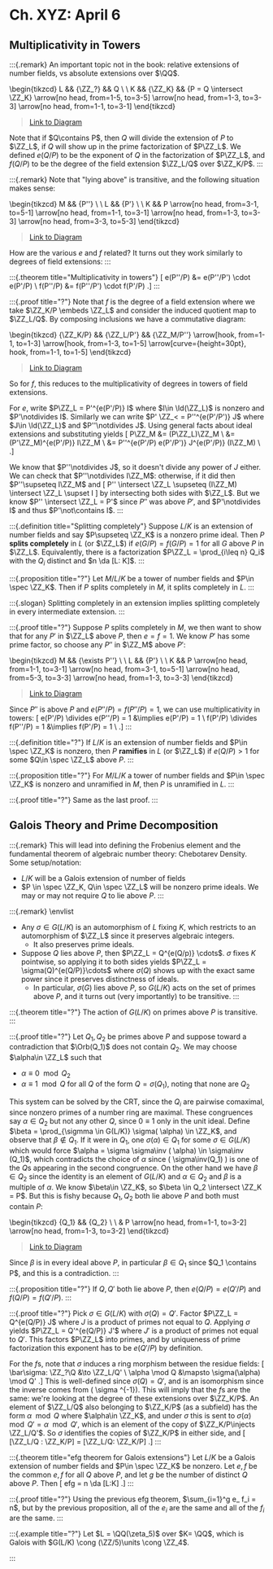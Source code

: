 # Ch. XYZ: April 6 

## Multiplicativity in Towers

:::{.remark}
An important topic not in the book: relative extensions of number fields, vs absolute extensions over $\QQ$.

\begin{tikzcd}
	L && {\ZZ_?} && Q \\
	\\
	K && {\ZZ_K} && {P = Q \intersect \ZZ_K}
	\arrow[no head, from=1-5, to=3-5]
	\arrow[no head, from=1-3, to=3-3]
	\arrow[no head, from=1-1, to=3-1]
\end{tikzcd}

> [Link to Diagram](https://q.uiver.app/?q=WzAsNixbMCwwLCJMIl0sWzAsMiwiSyJdLFsyLDAsIlxcWlpfPyJdLFsyLDIsIlxcWlpfSyJdLFs0LDAsIlEiXSxbNCwyLCJQID0gUSBcXGludGVyc2VjdCBcXFpaX0siXSxbNCw1LCIiLDAseyJzdHlsZSI6eyJoZWFkIjp7Im5hbWUiOiJub25lIn19fV0sWzIsMywiIiwwLHsic3R5bGUiOnsiaGVhZCI6eyJuYW1lIjoibm9uZSJ9fX1dLFswLDEsIiIsMCx7InN0eWxlIjp7ImhlYWQiOnsibmFtZSI6Im5vbmUifX19XV0=)

Note that if $Q\contains P$, then $Q$ will divide the extension of $P$ to $\ZZ_L$, if $Q$ will show up in the prime factorization of $P\ZZ_L$.
We defined $e(Q/P)$ to be the exponent of $Q$ in the factorization of $P\ZZ_L$, and $f(Q/P)$ to be the degree of the field extension $\ZZ_L/Q$ over $\ZZ_K/P$.
:::

:::{.remark}
Note that "lying above" is transitive, and the following situation makes sense:

\begin{tikzcd}
	M && {P''} \\
	\\
	L && {P'} \\
	\\
	K && P
	\arrow[no head, from=3-1, to=5-1]
	\arrow[no head, from=1-1, to=3-1]
	\arrow[no head, from=1-3, to=3-3]
	\arrow[no head, from=3-3, to=5-3]
\end{tikzcd}

> [Link to Diagram](https://q.uiver.app/?q=WzAsNixbMCwyLCJMIl0sWzAsNCwiSyJdLFswLDAsIk0iXSxbMiw0LCJQIl0sWzIsMiwiUCciXSxbMiwwLCJQJyciXSxbMCwxLCIiLDAseyJzdHlsZSI6eyJoZWFkIjp7Im5hbWUiOiJub25lIn19fV0sWzIsMCwiIiwwLHsic3R5bGUiOnsiaGVhZCI6eyJuYW1lIjoibm9uZSJ9fX1dLFs1LDQsIiIsMCx7InN0eWxlIjp7ImhlYWQiOnsibmFtZSI6Im5vbmUifX19XSxbNCwzLCIiLDAseyJzdHlsZSI6eyJoZWFkIjp7Im5hbWUiOiJub25lIn19fV1d)

How are the various $e$ and $f$ related?
It turns out they work similarly to degrees of field extensions:
:::

:::{.theorem title="Multiplicativity in towers"}
\[
e(P''/P) &= e(P''/P') \cdot e(P'/P) \\
f(P''/P) &= f(P''/P') \cdot f(P'/P) 
.\]
:::

:::{.proof title="?"}
Note that $f$ is the degree of a field extension where we take $\ZZ_K/P \embeds \ZZ_L$ and consider the induced quotient map to $\ZZ_L/Q$.
By composing inclusions we have a commutative diagram:

\begin{tikzcd}
	{\ZZ_K/P} && {\ZZ_L/P'} && {\ZZ_M/P''}
	\arrow[hook, from=1-1, to=1-3]
	\arrow[hook, from=1-3, to=1-5]
	\arrow[curve={height=30pt}, hook, from=1-1, to=1-5]
\end{tikzcd}

> [Link to Diagram](https://q.uiver.app/?q=WzAsMyxbMCwwLCJcXFpaX0svUCJdLFsyLDAsIlxcWlpfTC9QJyJdLFs0LDAsIlxcWlpfTS9QJyciXSxbMCwxLCIiLDAseyJzdHlsZSI6eyJ0YWlsIjp7Im5hbWUiOiJob29rIiwic2lkZSI6InRvcCJ9fX1dLFsxLDIsIiIsMCx7InN0eWxlIjp7InRhaWwiOnsibmFtZSI6Imhvb2siLCJzaWRlIjoidG9wIn19fV0sWzAsMiwiIiwyLHsiY3VydmUiOjUsInN0eWxlIjp7InRhaWwiOnsibmFtZSI6Imhvb2siLCJzaWRlIjoidG9wIn19fV1d)

So for $f$, this reduces to the multiplicativity of degrees in towers of field extensions.


For $e$, write $P\ZZ_L = P'^{e(P'/P)} I$ where $I\in \Id(\ZZ_L)$ is nonzero and $P'\notdivides I$.
Similarly we can write $P' \ZZ_< = P''^{e(P'/P')} J$ where $J\in \Id(\ZZ_L)$ and $P''\notdivides J$.
Using general facts about ideal extensions and substituting yields
\[
P\ZZ_M 
&= (P\ZZ_L)\ZZ_M \\
&= (P'\ZZ_M)^{e(P'/P)} I\ZZ_M \\
&= P''^{e(P'/P) e(P'/P')} J^{e(P'/P)} (I\ZZ_M) \\
.\]

We know that $P''\notdivides J$, so it doesn't divide any power of $J$ either.
We can check that $P''\notdivides I\ZZ_M$: otherwise, if it did then $P''\supseteq I\ZZ_M$ and 
\[
P'' \intersect \ZZ_L \supseteq (I\ZZ_M) \intersect \ZZ_L \supset I
\]
by intersecting both sides with $\ZZ_L$.
But we know $P'' \intersect \ZZ_L = P'$ since $P''$ was above $P'$, and $P'\notdivides I$ and thus $P'\not\contains I$.
:::

:::{.definition title="Splitting completely"}
Suppose $L/K$ is an extension of number fields and say $P\supseteq \ZZ_K$ is a nonzero prime ideal.
Then $P$ **splits completely** in $L$ (or $\ZZ_L$) if $e(G/P) = f(G/P) = 1$ for all $G$ above $P$ in $\ZZ_L$.
Equivalently, there is a factorization $P\ZZ_L = \prod_{i\leq n} Q_i$ with the $Q_i$ distinct and $n \da [L: K]$.
:::

:::{.proposition title="?"}
Let $M/L/K$ be a tower of number fields and $P\in \spec \ZZ_K$.
Then if $P$ splits completely in $M$, it splits completely in $L$.
:::

:::{.slogan}
Splitting completely in an extension implies splitting completely in every intermediate extension.
:::

:::{.proof title="?"}
Suppose $P$ splits completely in $M$, we then want to show that for any $P'$ in $\ZZ_L$ above $P$, then $e=f=1$.
We know $P'$ has some prime factor, so choose any $P''$ in $\ZZ_M$ above $P'$:

\begin{tikzcd}
	M && {\exists P''} \\
	\\
	L && {P'} \\
	\\
	K && P
	\arrow[no head, from=1-1, to=3-1]
	\arrow[no head, from=3-1, to=5-1]
	\arrow[no head, from=5-3, to=3-3]
	\arrow[no head, from=1-3, to=3-3]
\end{tikzcd}

> [Link to Diagram](https://q.uiver.app/?q=WzAsNixbMCw0LCJLIl0sWzAsMiwiTCJdLFswLDAsIk0iXSxbMiw0LCJQIl0sWzIsMiwiUCciXSxbMiwwLCJcXGV4aXN0cyBQJyciXSxbMiwxLCIiLDAseyJzdHlsZSI6eyJoZWFkIjp7Im5hbWUiOiJub25lIn19fV0sWzEsMCwiIiwwLHsic3R5bGUiOnsiaGVhZCI6eyJuYW1lIjoibm9uZSJ9fX1dLFszLDQsIiIsMCx7InN0eWxlIjp7ImhlYWQiOnsibmFtZSI6Im5vbmUifX19XSxbNSw0LCIiLDIseyJzdHlsZSI6eyJoZWFkIjp7Im5hbWUiOiJub25lIn19fV1d)

Since $P''$ is above $P$ and $e(P''/P) = f(P''/P) =1$, we can use multiplicativity in towers:
\[
e(P'/P) \divides e(P''/P) = 1 &\implies e(P'/P) = 1 \\
f(P'/P) \divides f(P''/P) = 1 &\implies f(P'/P) = 1 \\
.\]
:::

:::{.definition title="?"}
If $L/K$ is an extension of number fields and $P\in \spec \ZZ_K$ is nonzero, then $P$ **ramifies** in $L$ (or $\ZZ_L$) if $e(Q/P)>1$ for some $Q\in \spec \ZZ_L$ above $P$.
:::

:::{.proposition title="?"}
For $M/L/K$ a tower of number fields and $P\in \spec \ZZ_K$ is nonzero and unramified in $M$, then $P$ is unramified in $L$.
:::

:::{.proof title="?"}
Same as the last proof.
:::

## Galois Theory and Prime Decomposition

:::{.remark}
This will lead into defining the Frobenius element and the fundamental theorem of algebraic number theory: Chebotarev Density.
Some setup/notation:

- $L/K$ will be a Galois extension of number of fields
- $P \in \spec \ZZ_K, Q\in \spec \ZZ_L$ will be nonzero prime ideals.
  We may or may not require $Q$ to lie above $P$.
:::

:::{.remark}
\envlist

- Any $\sigma \in G(L/K)$ is an automorphism of $L$ fixing $K$, which restricts to an automorphism of $\ZZ_L$ since it preserves algebraic integers.
  - It also preserves prime ideals.
- Suppose $Q$ lies above $P$, then $P\ZZ_L = Q^{e(Q/p)} \cdots$.
  $\sigma$ fixes $K$ pointwise, so applying it to both sides yields $P\ZZ_L = \sigma(Q)^{e(Q/P)}\cdots$ where $\sigma(Q)$ shows up with the exact same power since it preserves distinctness of ideals.
  - In particular, $\sigma(G)$ lies above $P$, so $G(L/K)$ acts on the set of primes above $P$, and it turns out (very importantly) to be transitive.
:::

:::{.theorem title="?"}
The action of $G(L/K)$ on primes above $P$ is transitive.
:::

:::{.proof title="?"}
Let $Q_1, Q_2$ be primes above $P$ and suppose toward a contradiction that $\Orb(Q_1)$ does not contain $Q_2$.
We may choose $\alpha\in \ZZ_L$ such that 

- $\alpha \equiv 0 \mod Q_2$
- $\alpha \equiv 1 \mod Q$ for all $Q$ of the form $Q = \sigma(Q_1)$, noting that none are $Q_2$

This system can be solved by the CRT, since the $Q_i$ are pairwise comaximal, since nonzero primes of a number ring are maximal.
These congruences say $\alpha\in Q_2$ but not any other $Q$, since $0\equiv 1$ only in the unit ideal.
Define $\beta = \prod_{\sigmma \in G(L/K)} \sigma( \alpha) \in \ZZ_K$, and observe that $\beta\not\in Q_1$.
If it were in $Q_1$, one $\sigma(\alpha) \in Q_1$ for some $\sigma \in G(L/K)$ which would force $\alpha = \sigma \sigma\inv ( \alpha) \in \sigma\inv (Q_1)$, which contradicts the choice of $\alpha$ since \( \sigma\inv(Q_1) \) is one of the $Q$s appearing in the second congruence.
On the other hand we have $\beta\in Q_2$ since the identity is an element of $G(L/K)$ and $\alpha\in Q_2$ and $\beta$ is a multiple of $\alpha$.
We know $\beta\in \ZZ_K$, so $\beta \in Q_2 \intersect \ZZ_K = P$.
But this is fishy because $Q_1, Q_2$ both lie above $P$ and both must contain $P$:

\begin{tikzcd}
	{Q_1} && {Q_2} \\
	\\
	& P
	\arrow[no head, from=1-1, to=3-2]
	\arrow[no head, from=1-3, to=3-2]
\end{tikzcd}

> [Link to Diagram](https://q.uiver.app/?q=WzAsMyxbMSwyLCJQIl0sWzAsMCwiUV8xIl0sWzIsMCwiUV8yIl0sWzEsMCwiIiwwLHsic3R5bGUiOnsiaGVhZCI6eyJuYW1lIjoibm9uZSJ9fX1dLFsyLDAsIiIsMix7InN0eWxlIjp7ImhlYWQiOnsibmFtZSI6Im5vbmUifX19XV0=)

Since $\beta$ is in every ideal above $P$, in particular $\beta \in Q_1$ since $Q_1 \contains P$, and this is a contradiction.
:::

:::{.proposition title="?"}
If $Q, Q'$ both lie above $P$, then $e(Q/P) = e(Q'/P)$ and $f(Q/P) = f(Q'/P)$.
:::

:::{.proof title="?"}
Pick $\sigma \in G(L/K)$ with $\sigma(Q) = Q'$.
Factor $P\ZZ_L = Q^{e(Q/P)} J$ where $J$ is a product of primes not equal to $Q$.
Applying $\sigma$ yields $P\ZZ_L = Q'^{e(Q/P)} J'$ where $J'$ is a product of primes not equal to $Q'$.
This factors $P\ZZ_L$ into primes, and by uniqueness of prime factorization this exponent has to be $e(Q'/P)$ by definition. 

For the $f$s, note that $\sigma$ induces a ring morphism between the residue fields:
\[
\bar\sigma: \ZZ_?\Q &\to \ZZ_L/Q' \\
\alpha \mod Q &\mapsto \sigma(\alpha) \mod Q'
.\]
This is well-defined since $\sigma(Q) = Q'$, and is an isomorphism since the inverse comes from \( \sigma
^{-1}\).
This will imply that the $f$s are the same: we're looking at the degree of these extensions over $\ZZ_K/P$.
An element of $\ZZ_L/Q$ also belonging to $\ZZ_K/P$ (as a subfield) has the form $\alpha \mod Q$ where $\alpha\in \ZZ_K$, and under $\sigma$ this is sent to $\sigma(\alpha)\mod Q' = \alpha \mod Q'$, which is an element of the copy of $\ZZ_K/P\injects \ZZ_L/Q'$.
So $\sigma$ identifies the copies of $\ZZ_K/P$ in either side, and
\[
[\ZZ_L/Q : \ZZ_K/P] = [\ZZ_L/Q: \ZZ_K/P]
.\]
:::

:::{.theorem title="efg theorem for Galois extensions"}
Let $L/K$ be a Galois extension of number fields and $P\in \spec \ZZ_K$ be nonzero.
Let $e,f$ be the common $e, f$ for all $Q$ above $P$, and let $g$ be the number of distinct $Q$ above $P$.
Then
\[
efg = n \da [L:K]
.\]
:::

:::{.proof title="?"}
Using the previous efg theorem, $\sum_{i=1}^g e_ f_i = n$, but by the previous proposition, all of the $e_i$ are the same and all of the $f_i$ are the same.
:::

:::{.example title="?"}
Let $L = \QQ(\zeta_5)$ over $K= \QQ$, which is Galois with $G(L/K) \cong (\ZZ/5)\units \cong \ZZ_4$.

:::






